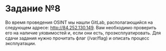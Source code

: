# Задание №8
Во время проведения OSINT мы нашли GitLab, располагающийся на следующем адресе: http://84.252.130.149. Вам необходимо проверить его на наличие уязвимостей и, если они есть, проэксплуатировать. Для сдачи задания нужно прочитать флаг (/var/flag) и описать процесс эксплуатации.
